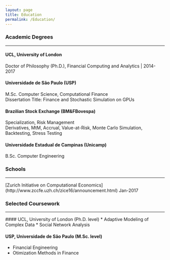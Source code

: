 ```yaml
---
layout: page
title: Education
permalink: /Education/
---
```

### Academic Degrees
<hr> 

#### **UCL, University of London**
Doctor of Philosophy (Ph.D.), Financial Computing and Analytics | 2014-2017

#### Universidade de São Paulo (USP)
M.Sc. Computer Science, Computational Finance<br>
Dissertation Title: Finance and Stochastic Simulation on GPUs

#### Brazilian Stock Exchange (BM&FBovespa)
Specialization, Risk Management<br>
Derivatives, MtM, Accrual, Value-at-Risk, Monte Carlo Simulation, Backtesting, Stress Testing

#### Universidade Estadual de Campinas (Unicamp)
B.Sc. Computer Engineering

### Schools
<hr> 
[Zurich Initiative on Computational Economics](http://www.zccfe.uzh.ch/zice16/announcement.html) Jan-2017

### Selected Coursework
<hr> 
#### UCL, University of London (Ph.D. level)
* Adaptive Modeling of Complex Data
* Social Network Analysis

#### USP, Universidade de São Paulo (M.Sc. level)
*  Financial Engineering
*  Otimization Methods in Finance
